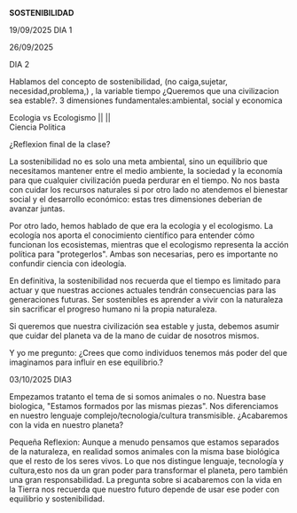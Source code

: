 ****SOSTENIBILIDAD****

19/09/2025
DIA 1



26/09/2025

DIA 2

Hablamos del concepto de sostenibilidad, (no caiga,sujetar, necesidad,problema,) , la variable tiempo
¿Queremos que una civilizacion sea estable?. 3 dimensiones fundamentales:ambiental, social y economica

Ecologia vs Ecologismo 
  ||           ||   
Ciencia     Politica 

¿Reflexion final de la clase?   

La sostenibilidad no es solo una meta ambiental, sino un equilibrio que necesitamos mantener entre el medio ambiente, la sociedad y la economía para que
cualquier civilización pueda perdurar en el tiempo.
No nos basta con cuidar los recursos naturales si por otro lado no atendemos el bienestar social y el desarrollo económico: 
estas tres dimensiones deberian de avanzar juntas.

Por otro lado, hemos hablado de que era la ecologia y el ecologismo. La ecología nos aporta el conocimiento científico para entender cómo funcionan los ecosistemas, mientras que el ecologismo representa la acción política para "protegerlos".
Ambas son necesarias, pero es importante no confundir ciencia con ideología.

En definitiva, la sostenibilidad nos recuerda que el tiempo es limitado para actuar y que nuestras acciones actuales tendrán consecuencias para las generaciones futuras. 
Ser sostenibles es aprender a vivir con la naturaleza sin sacrificar el progreso humano ni la propia naturaleza.

Si queremos que nuestra civilización sea estable y justa, debemos asumir que cuidar del planeta va de la mano de cuidar de nosotros mismos.

Y yo me pregunto: ¿Crees que como individuos tenemos más poder del que imaginamos para influir en ese equilibrio.?


03/10/2025
DIA3

Empezamos tratanto el tema de si somos animales o no. Nuestra base biologica, "Estamos formados por las mismas piezas".
Nos diferenciamos en nuestro lenguaje complejo/tecnologia/cultura transmisible.
¿Acabaremos con la vida en nuestro planeta?

Pequeña Reflexion: Aunque a menudo pensamos que estamos separados de la naturaleza, en realidad somos animales con la misma base biológica que el resto de los seres vivos. Lo que nos distingue lenguaje, tecnología y cultura,esto nos da un gran poder para transformar el planeta, pero también una gran responsabilidad.
La pregunta sobre si acabaremos con la vida en la Tierra nos recuerda que nuestro futuro depende de usar ese poder con equilibrio y sostenibilidad.